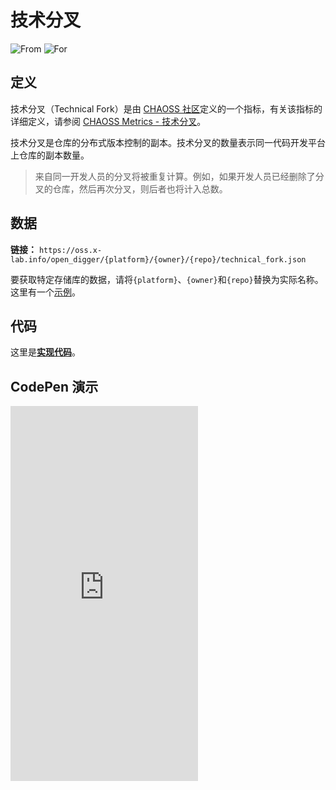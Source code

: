 # 技术分叉

![From](https://img.shields.io/badge/来自-CHAOSS-blue) ![For](https://img.shields.io/badge/用于-仓库-blue)

## 定义

技术分叉（Technical Fork）是由 [CHAOSS 社区](https://chaoss.community)定义的一个指标，有关该指标的详细定义，请参阅 [CHAOSS Metrics - 技术分叉](https://chaoss.community/zh-CN/kb/metric-technical-fork/)。

技术分叉是仓库的分布式版本控制的副本。技术分叉的数量表示同一代码开发平台上仓库的副本数量。

> 来自同一开发人员的分叉将被重复计算。例如，如果开发人员已经删除了分叉的仓库，然后再次分叉，则后者也将计入总数。

## 数据

**链接：** `https://oss.x-lab.info/open_digger/{platform}/{owner}/{repo}/technical_fork.json`

要获取特定存储库的数据，请将`{platform}`、`{owner}`和`{repo}`替换为实际名称。这里有一个[示例](https://oss.x-lab.info/open_digger/github/X-lab2017/open-digger/technical_fork.json)。

## 代码

这里是[**实现代码**](https://github.com/X-lab2017/open-digger/blob/465d2e3ddb57c0da7fab18435f711d4fa0a63f22/src/metrics/chaoss.ts#L12)。

## CodePen 演示

<iframe height="600" scrolling="no" title="OpenDigger - [X-lab] Attention/Stars/Technical Fork/Bus Factor" src="https://codepen.io/frank-zsy/embed/MWBdpNg?type=technical_fork&default-tab=js%2Cresult&editable=true" frameborder="no" loading="lazy" allowtransparency="true" allowfullscreen="true">
  See the Pen <a href="https://codepen.io/frank-zsy/pen/MWBdpNg?type=technical_fork">
  OpenDigger - [X-lab] Attention/Stars/Technical Fork/Bus Factor</a> by Frank Zhao (<a href="https://codepen.io/frank-zsy">@frank-zsy</a>)
  on <a href="https://codepen.io">CodePen</a>.
</iframe>
